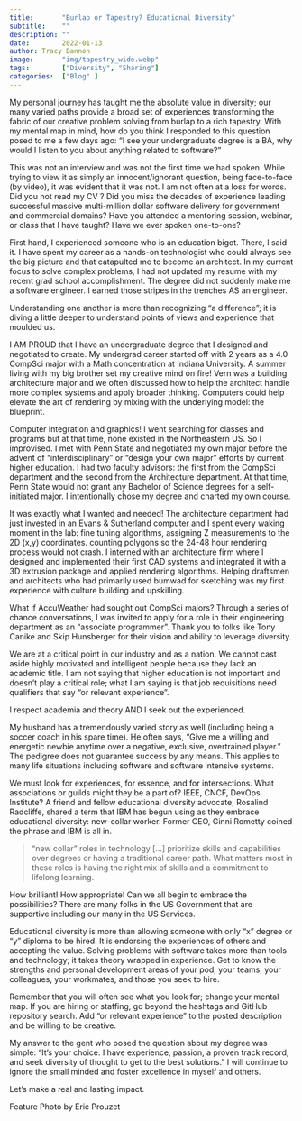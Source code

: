 ```yaml
---
title:       "Burlap or Tapestry? Educational Diversity"
subtitle:    ""
description: ""
date:        2022-01-13
author: Tracy Bannon
image:       "img/tapestry_wide.webp"
tags:        ["Diversity", "Sharing"]
categories:  ["Blog" ]
---
```

My personal journey has taught me the absolute value in diversity; our  many varied paths provide a broad set of experiences transforming the fabric of our creative problem solving from burlap to a rich tapestry.  With my mental map in mind, how do you think I responded to this question posed to me a few days ago:  “I see your undergraduate degree is a BA, why would I listen to you about anything related to software?”

This was not an interview and was not the first time we had spoken. While trying to view it as simply an innocent/ignorant question, being face-to-face (by video), it was evident that it was not. I am not often at a loss for words.  Did you not read my CV ?  Did you miss the decades of experience leading successful massive multi-million dollar software delivery for government and commercial domains?  Have you attended a mentoring session, webinar, or class that I have taught?  Have we ever spoken one-to-one?

First hand, I experienced someone who is an education bigot.  There, I said it.  I have spent my career as a hands-on technologist who could always see the big picture and that catapulted me to become an architect.  In my current focus to solve complex problems, I had not updated my resume with my recent grad school accomplishment.  The degree did not suddenly make me a software engineer.  I earned those stripes in the trenches AS an engineer. 

Understanding one another is more than recognizing “a difference”; it is diving a little deeper to understand points of views and experience that moulded us.

I AM PROUD that I have an undergraduate degree that I designed and negotiated to create. My undergrad career started off with 2 years as a 4.0 CompSci major with a Math concentration at Indiana University.  A summer living with my big brother set my creative mind on fire!  Vern was a building architecture major and we often discussed how to help the architect handle more complex systems and apply broader thinking. Computers could help elevate the art of rendering by mixing with the underlying model:  the blueprint.  

Computer integration and graphics!  I went searching for classes and programs but at that time, none existed in the Northeastern US.  So I improvised.  I met with Penn State and negotiated my own major before the advent of “interdisciplinary” or “design your own major” efforts by current higher education. I had two faculty advisors: the first from the CompSci department and the second from the Architecture department.  At that time, Penn State would not grant any Bachelor of Science degrees for a self-initiated major.  I intentionally chose my degree and charted my own course.

It was exactly what I wanted and needed!  The architecture department had just invested in an  Evans & Sutherland computer and I spent every waking moment in the lab: fine tuning algorithms, assigning Z measurements to the 2D (x,y) coordinates.  counting polygons so the 24-48 hour rendering process would not crash. I interned with an architecture firm where I designed and implemented their first CAD systems and integrated it with a 3D extrusion package  and applied rendering algorithms.  Helping draftsmen and architects who had primarily used bumwad for sketching was my first experience with culture building and upskilling.

What if AccuWeather had sought out CompSci majors?  Through a series of chance conversations, I was invited to apply for a role in their engineering department as an “associate programmer”.  Thank you to folks like Tony Canike and Skip Hunsberger for their vision and ability to leverage diversity.

We are at a critical point in our industry and as a nation.  We cannot cast aside highly motivated and intelligent people because they lack an academic title.  I am not saying that higher education is not important and doesn’t play a critical role; what I am saying is that job requisitions need qualifiers that say “or relevant experience”.

I respect academia and theory AND I seek out the experienced.

My husband has a tremendously varied story as well (including being a soccer coach in his spare time).  He often says, “Give me a willing and energetic newbie anytime over a negative, exclusive, overtrained player.”  The pedigree does not guarantee success by any means. This  applies to many life situations including software and software intensive systems. 

We must look for experiences, for essence, and for intersections.  What associations or guilds might they be a part of? IEEE, CNCF, DevOps Institute? A friend and fellow educational diversity advocate, Rosalind Radcliffe, shared a term that IBM has begun using as they embrace educational diversity: new-collar worker. Former CEO, Ginni Rometty coined the phrase and IBM is all in.

>“new collar” roles in technology […] prioritize skills and capabilities over degrees or having a traditional career path. What matters most in these roles is having the right mix of skills and a commitment to lifelong learning.  

How brilliant! How appropriate! Can we all begin to embrace the possibilities? There are many folks in the US Government that are supportive including our many in the US Services.

Educational diversity is more than allowing someone with only “x” degree or “y” diploma to be hired.  It is endorsing the experiences of others and accepting the value. Solving problems with software takes more than tools and technology; it takes theory wrapped in experience. Get to know the strengths and personal development areas of your pod, your teams, your colleagues, your workmates, and those you seek to hire.

Remember that you will often see what you look for; change your mental map. If you are hiring or staffing, go beyond the hashtags and GitHub repository search.  Add “or relevant experience” to the posted description and be willing to be creative.

My answer to the gent who posed the question about my degree was simple: “It’s your choice. I have experience, passion, a proven track record, and seek diversity of thought to get to the best solutions.” I will continue to ignore the small minded and foster excellence in myself and others.   

Let’s make a real and lasting impact.

Feature Photo by Eric Prouzet